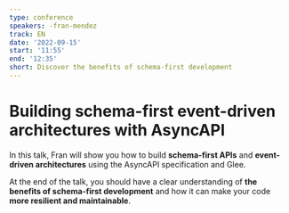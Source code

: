```yaml
---
type: conference
speakers: -fran-mendez
track: EN
date: '2022-09-15'
start: '11:55'
end: '12:35'
short: Discover the benefits of schema-first development
---
```


# Building schema-first event-driven architectures with AsyncAPI

In this talk, Fran will show you how to build **schema-first APIs** and **event-driven architectures** using the AsyncAPI specification and Glee.

At the end of the talk, you should have a clear understanding of **the benefits of schema-first development** and how it can make your code **more resilient and maintainable**.



